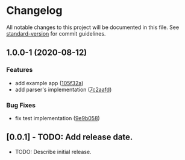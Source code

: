 # Changelog

All notable changes to this project will be documented in this file. See [standard-version](https://github.com/conventional-changelog/standard-version) for commit guidelines.

## 1.0.0-1 (2020-08-12)


### Features

* add example app ([105f32a](https://github.com/Legytma/google_maps_schema_parser/commit/105f32a9c9cefffbf7f4339fe58fd0c58fb81d00))
* add parser's implementation ([7c2aafd](https://github.com/Legytma/google_maps_schema_parser/commit/7c2aafdd76f6ee0d5138d7385d6f6a282f9793d1))


### Bug Fixes

* fix test implementation ([9e9b058](https://github.com/Legytma/google_maps_schema_parser/commit/9e9b058e55526a6a8307f63ce9cf41f85a10c571))

## [0.0.1] - TODO: Add release date.

* TODO: Describe initial release.
